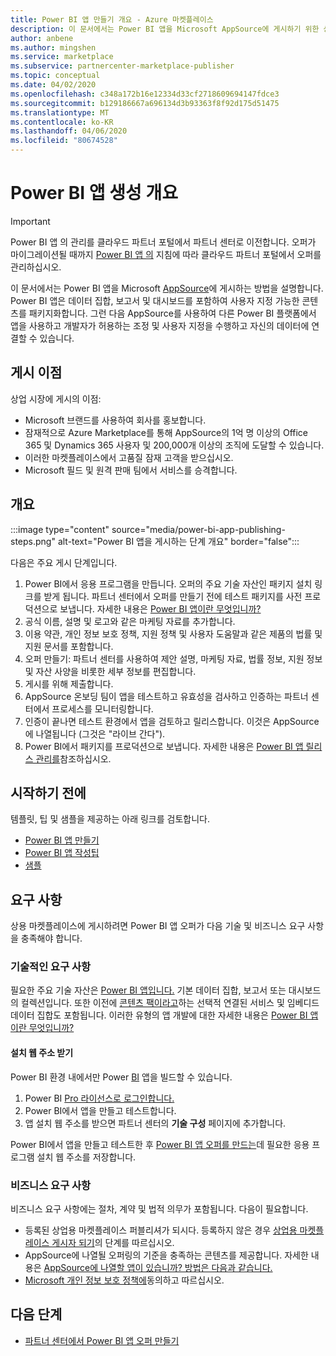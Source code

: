 ```yaml
---
title: Power BI 앱 만들기 개요 - Azure 마켓플레이스
description: 이 문서에서는 Power BI 앱을 Microsoft AppSource에 게시하기 위한 상위 단계에 대해 설명합니다. 상용 시장에 게시하기 위해 Power BI 앱이 충족해야 하는 기술 및 비즈니스 요구 사항도 제공됩니다.
author: anbene
ms.author: mingshen
ms.service: marketplace
ms.subservice: partnercenter-marketplace-publisher
ms.topic: conceptual
ms.date: 04/02/2020
ms.openlocfilehash: c348a172b16e12334d33cf2718609694147fdce3
ms.sourcegitcommit: b129186667a696134d3b93363f8f92d175d51475
ms.translationtype: MT
ms.contentlocale: ko-KR
ms.lasthandoff: 04/06/2020
ms.locfileid: "80674528"
---
```

# <a name="power-bi-app-creation-overview"></a>Power BI 앱 생성 개요

> [!IMPORTANT]
> Power BI 앱 의 관리를 클라우드 파트너 포털에서 파트너 센터로 이전합니다. 오퍼가 마이그레이션될 때까지 [Power BI 앱 의](https://docs.microsoft.com/azure/marketplace/cloud-partner-portal/power-bi/cpp-power-bi-offer) 지침에 따라 클라우드 파트너 포털에서 오퍼를 관리하십시오.

이 문서에서는 Power BI 앱을 Microsoft [AppSource](https://appsource.microsoft.com/)에 게시하는 방법을 설명합니다. Power BI 앱은 데이터 집합, 보고서 및 대시보드를 포함하여 사용자 지정 가능한 콘텐츠를 패키지화합니다. 그런 다음 AppSource를 사용하여 다른 Power BI 플랫폼에서 앱을 사용하고 개발자가 허용하는 조정 및 사용자 지정을 수행하고 자신의 데이터에 연결할 수 있습니다.

## <a name="publishing-benefits"></a>게시 이점

상업 시장에 게시의 이점:

- Microsoft 브랜드를 사용하여 회사를 홍보합니다.
- 잠재적으로 Azure Marketplace를 통해 AppSource의 1억 명 이상의 Office 365 및 Dynamics 365 사용자 및 200,000개 이상의 조직에 도달할 수 있습니다.
- 이러한 마켓플레이스에서 고품질 잠재 고객을 받으십시오.
- Microsoft 필드 및 원격 판매 팀에서 서비스를 승격합니다.

## <a name="overview"></a>개요

:::image type="content" source="media/power-bi-app-publishing-steps.png" alt-text="Power BI 앱을 게시하는 단계 개요" border="false":::

다음은 주요 게시 단계입니다.

1. Power BI에서 응용 프로그램을 만듭니다. 오퍼의 주요 기술 자산인 패키지 설치 링크를 받게 됩니다. 파트너 센터에서 오퍼를 만들기 전에 테스트 패키지를 사전 프로덕션으로 보냅니다. 자세한 내용은 [Power BI 앱이란 무엇입니까?](https://docs.microsoft.com/power-bi/service-template-apps-overview)
2. 공식 이름, 설명 및 로고와 같은 마케팅 자료를 추가합니다.
3. 이용 약관, 개인 정보 보호 정책, 지원 정책 및 사용자 도움말과 같은 제품의 법률 및 지원 문서를 포함합니다.
4. 오퍼 만들기: 파트너 센터를 사용하여 제안 설명, 마케팅 자료, 법률 정보, 지원 정보 및 자산 사양을 비롯한 세부 정보를 편집합니다.
5. 게시를 위해 제출합니다.
6. AppSource 온보딩 팀이 앱을 테스트하고 유효성을 검사하고 인증하는 파트너 센터에서 프로세스를 모니터링합니다.
7. 인증이 끝나면 테스트 환경에서 앱을 검토하고 릴리스합니다. 이것은 AppSource에 나열됩니다 (그것은 "라이브 간다").
8. Power BI에서 패키지를 프로덕션으로 보냅니다. 자세한 내용은 [Power BI 앱 릴리스 관리를](https://docs.microsoft.com/power-bi/service-template-apps-create#manage-the-template-app-release)참조하십시오.

## <a name="before-you-begin"></a>시작하기 전에

템플릿, 팁 및 샘플을 제공하는 아래 링크를 검토합니다.

- [Power BI 앱 만들기](https://docs.microsoft.com/power-bi/service-template-apps-create)
- [Power BI 앱 작성팁](https://docs.microsoft.com/power-bi/service-template-apps-tips)
- [샘플](https://docs.microsoft.com/power-bi/service-template-apps-samples)

## <a name="requirements"></a>요구 사항

상용 마켓플레이스에 게시하려면 Power BI 앱 오퍼가 다음 기술 및 비즈니스 요구 사항을 충족해야 합니다.

### <a name="technical-requirements"></a>기술적인 요구 사항

필요한 주요 기술 자산은 [Power BI 앱입니다.](https://go.microsoft.com/fwlink/?linkid=2028636) 기본 데이터 집합, 보고서 또는 대시보드의 컬렉션입니다. 또한 이전에 [콘텐츠 팩이라고](https://docs.microsoft.com/power-bi/service-organizational-content-pack-introduction)하는 선택적 연결된 서비스 및 임베디드 데이터 집합도 포함됩니다. 이러한 유형의 앱 개발에 대한 자세한 내용은 [Power BI 앱이란 무엇입니까?](https://go.microsoft.com/fwlink/?linkid=2028636)

#### <a name="get-an-installation-web-address"></a>설치 웹 주소 받기

Power BI 환경 내에서만 Power [BI](https://powerbi.microsoft.com/) 앱을 빌드할 수 있습니다.

1. Power BI [Pro 라이선스로 로그인합니다.](https://docs.microsoft.com/power-bi/service-admin-purchasing-power-bi-pro)
2. Power BI에서 앱을 만들고 테스트합니다.
3. 앱 설치 웹 주소를 받으면 파트너 센터의 **기술 구성** 페이지에 추가합니다.

Power BI에서 앱을 만들고 테스트한 후 [Power BI 앱 오퍼를 만드는](https://aka.ms/AzureCreatePBIServiceApp)데 필요한 응용 프로그램 설치 웹 주소를 저장합니다.

### <a name="business-requirements"></a>비즈니스 요구 사항

비즈니스 요구 사항에는 절차, 계약 및 법적 의무가 포함됩니다. 다음이 필요합니다.

- 등록된 상업용 마켓플레이스 퍼블리셔가 되시다. 등록하지 않은 경우 [상업용 마켓플레이스 게시자 되기](https://docs.microsoft.com/azure/marketplace/become-publisher)의 단계를 따르십시오.
- AppSource에 나열될 오퍼링의 기준을 충족하는 콘텐츠를 제공합니다. 자세한 내용은 [AppSource에 나열할 앱이 있습니까? 방법은 다음과 같습니다.](https://appsource.microsoft.com/blogs/have-an-app-to-list-on-appsource-here-s-how)
- [Microsoft 개인 정보 보호 정책에](https://privacy.microsoft.com/privacystatement)동의하고 따르십시오.

## <a name="next-steps"></a>다음 단계

- [파트너 센터에서 Power BI 앱 오퍼 만들기](https://aka.ms/AzureCreatePBIServiceApp)